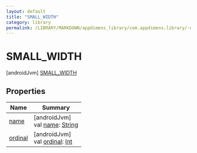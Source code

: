 ```yaml
---
layout: default
title: "SMALL_WIDTH"
category: library
permalink: /LIBRARY/MARKDOWN/appdimens_library/com.appdimens.library/-dp-qualifier/-s-m-a-l-l_-w-i-d-t-h/index.html
---
```


# SMALL_WIDTH

[androidJvm]
[SMALL_WIDTH](index.md)

## Properties

| Name | Summary |
|---|---|
| [name](../../-unit-type/-p-x/index.md#-372974862%2FProperties%2F373173406) | [androidJvm]<br>val [name](../../-unit-type/-p-x/index.md#-372974862%2FProperties%2F373173406): [String](https://kotlinlang.org/api/core/kotlin-stdlib/kotlin/-string/index.html) |
| [ordinal](../../-unit-type/-p-x/index.md#-739389684%2FProperties%2F373173406) | [androidJvm]<br>val [ordinal](../../-unit-type/-p-x/index.md#-739389684%2FProperties%2F373173406): [Int](https://kotlinlang.org/api/core/kotlin-stdlib/kotlin/-int/index.html) |